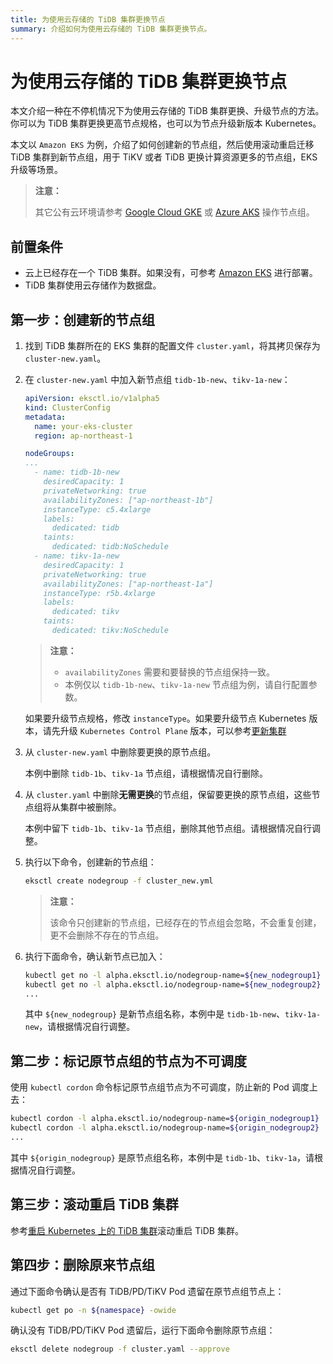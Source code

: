 ```yaml
---
title: 为使用云存储的 TiDB 集群更换节点
summary: 介绍如何为使用云存储的 TiDB 集群更换节点。
---
```


# 为使用云存储的 TiDB 集群更换节点

本文介绍一种在不停机情况下为使用云存储的 TiDB 集群更换、升级节点的方法。你可以为 TiDB 集群更换更高节点规格，也可以为节点升级新版本 Kubernetes。

本文以 `Amazon EKS` 为例，介绍了如何创建新的节点组，然后使用滚动重启迁移 TiDB 集群到新节点组，用于 TiKV 或者 TiDB 更换计算资源更多的节点组，EKS 升级等场景。

> **注意：**
>
> 其它公有云环境请参考 [Google Cloud GKE](deploy-on-gcp-gke.md) 或 [Azure AKS](deploy-on-azure-aks.md) 操作节点组。

## 前置条件

- 云上已经存在一个 TiDB 集群。如果没有，可参考 [Amazon EKS](deploy-on-aws-eks.md) 进行部署。
- TiDB 集群使用云存储作为数据盘。

## 第一步：创建新的节点组

1. 找到 TiDB 集群所在的 EKS 集群的配置文件 `cluster.yaml`，将其拷贝保存为 `cluster-new.yaml`。

2. 在 `cluster-new.yaml` 中加入新节点组 `tidb-1b-new`、`tikv-1a-new`：

    ```yaml
    apiVersion: eksctl.io/v1alpha5
    kind: ClusterConfig
    metadata:
      name: your-eks-cluster
      region: ap-northeast-1

    nodeGroups:
    ...
      - name: tidb-1b-new
        desiredCapacity: 1
        privateNetworking: true
        availabilityZones: ["ap-northeast-1b"]
        instanceType: c5.4xlarge
        labels:
          dedicated: tidb
        taints:
          dedicated: tidb:NoSchedule
      - name: tikv-1a-new
        desiredCapacity: 1
        privateNetworking: true
        availabilityZones: ["ap-northeast-1a"]
        instanceType: r5b.4xlarge
        labels:
          dedicated: tikv
        taints:
          dedicated: tikv:NoSchedule
    ```

    > **注意：**
    >
    > * `availabilityZones` 需要和要替换的节点组保持一致。
    > * 本例仅以 `tidb-1b-new`、`tikv-1a-new` 节点组为例，请自行配置参数。

    如果要升级节点规格，修改 `instanceType`。如果要升级节点 Kubernetes 版本，请先升级 `Kubernetes Control Plane` 版本，可以参考[更新集群](https://docs.aws.amazon.com/eks/latest/userguide/update-cluster.html)

3. 从 `cluster-new.yaml` 中删除要更换的原节点组。

    本例中删除 `tidb-1b`、`tikv-1a` 节点组，请根据情况自行删除。

4. 从 `cluster.yaml` 中删除**无需更换**的节点组，保留要更换的原节点组，这些节点组将从集群中被删除。

   本例中留下 `tidb-1b`、`tikv-1a` 节点组，删除其他节点组。请根据情况自行调整。

5. 执行以下命令，创建新的节点组：

    
    ```bash
    eksctl create nodegroup -f cluster_new.yml
    ```

    > **注意：**
    >
    > 该命令只创建新的节点组，已经存在的节点组会忽略，不会重复创建，更不会删除不存在的节点组。

6. 执行下面命令，确认新节点已加入：

    
    ```bash
    kubectl get no -l alpha.eksctl.io/nodegroup-name=${new_nodegroup1}
    kubectl get no -l alpha.eksctl.io/nodegroup-name=${new_nodegroup2}
    ...
    ```

    其中 `${new_nodegroup}` 是新节点组名称，本例中是 `tidb-1b-new`、`tikv-1a-new`，请根据情况自行调整。

## 第二步：标记原节点组的节点为不可调度

使用 `kubectl cordon` 命令标记原节点组节点为不可调度，防止新的 Pod 调度上去：


```bash
kubectl cordon -l alpha.eksctl.io/nodegroup-name=${origin_nodegroup1}
kubectl cordon -l alpha.eksctl.io/nodegroup-name=${origin_nodegroup2}
...
```

其中 `${origin_nodegroup}` 是原节点组名称，本例中是 `tidb-1b`、`tikv-1a`，请根据情况自行调整。

## 第三步：滚动重启 TiDB 集群

参考[重启 Kubernetes 上的 TiDB 集群](restart-a-tidb-cluster.md#优雅滚动重启-tidb-集群组件的所有-pod)滚动重启 TiDB 集群。

## 第四步：删除原来节点组

通过下面命令确认是否有 TiDB/PD/TiKV Pod 遗留在原节点组节点上：


```bash
kubectl get po -n ${namespace} -owide
```

确认没有 TiDB/PD/TiKV Pod 遗留后，运行下面命令删除原节点组：


```bash
eksctl delete nodegroup -f cluster.yaml --approve
```

